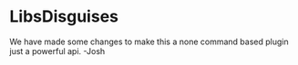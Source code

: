 LibsDisguises
=============

We have made some changes to make this a none command based plugin just a powerful api.
-Josh
